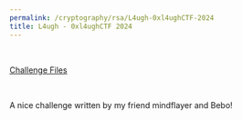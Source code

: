 ```yaml
---
permalink: /cryptography/rsa/L4ugh-0xl4ughCTF-2024
title: L4ugh - 0xl4ughCTF 2024
---
```


<br>

[Challenge Files](https://github.com/Connor-McCartney/CTF_Files/tree/main/2024/0xL4ugh/L4ugh)

<br>

A nice challenge written by my friend mindflayer and Bebo!

